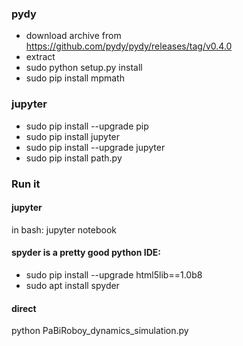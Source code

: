 ### pydy
* download archive from https://github.com/pydy/pydy/releases/tag/v0.4.0
* extract 
* sudo python setup.py install
* sudo pip install mpmath
### jupyter
* sudo pip install --upgrade pip
* sudo pip install jupyter
* sudo pip install --upgrade jupyter
* sudo pip install path.py
### Run it
#### jupyter
in bash: jupyter notebook
#### spyder is a pretty good python IDE:
* sudo pip install --upgrade html5lib==1.0b8
* sudo apt install spyder
#### direct
python PaBiRoboy_dynamics_simulation.py


